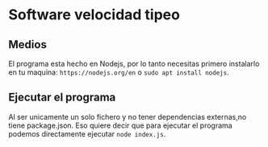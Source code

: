 # Software velocidad tipeo

## Medios

El programa esta hecho en Nodejs, por lo tanto necesitas primero instalarlo en tu maquina: `https://nodejs.org/en` o `sudo apt install nodejs`.

## Ejecutar el programa

Al ser unicamente un solo fichero y no tener dependencias externas,no tiene package.json. Eso quiere decir que para ejecutar el programa podemos directamente ejecutar `node index.js`.
